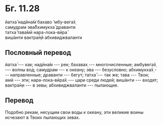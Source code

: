 # Бг. 11.28
йатха̄ надӣна̄м̇ бахаво ’мбу-вега̄х̣<br/>
самудрам эва̄бхимукха̄ драванти<br/>
татха̄ тава̄мӣ нара-лока-вӣра̄<br/>
виш́анти вактра̄н̣й абхивиджваланти
## Пословный перевод

йатха̄ --- как; надӣна̄м --- рек; бахавах̣ --- многочисленные; амбувега̄х̣
--- волны вод; самудрам --- к океану; эва --- безусловно; абхимукха̄х̣ ---
направленные; драванти --- бегут; татха̄ --- так же; тава --- Твои; амӣ
--- эти; нара-лока-вӣра̄х̣ --- цари среди людей; виш́анти --- входят;
вактра̄н̣и --- в зевы; абхивиджваланти --- пылающие.

## Перевод

Подобно рекам, несущим свои воды к океану, эти великие воины исчезают в
Твоих пылающих зевах.
